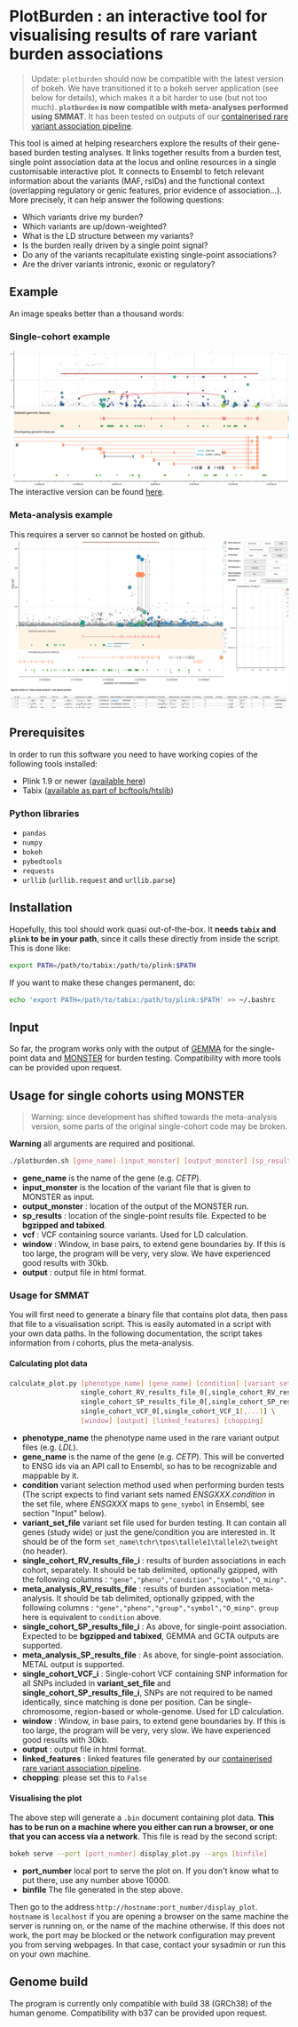# PlotBurden : an interactive tool for visualising results of rare variant burden associations

> Update: `plotburden` should now be compatible with the latest version of bokeh. We have transitioned it to a bokeh server application (see below for details), which makes it a bit harder to use (but not too much). **`plotburden` is now compatible with meta-analyses performed using SMMAT**. It has been tested on outputs of our [containerised rare variant association pipeline](https://github.com/hmgu-itg/burden_testing).

This tool is aimed at helping researchers explore the results of their gene-based burden testing analyses. It links together results from a burden test, single point association data at the locus and online resources in a single customisable interactive plot. It connects to Ensembl to fetch relevant information about the variants (MAF, rsIDs) and the functional context (overlapping regulatory or genic features, prior evidence of association...). More precisely, it can help answer the following questions:
* Which variants drive my burden?
* Which variants are up/down-weighted?
* What is the LD structure between my variants? 
* Is the burden really driven by a single point signal?
* Do any of the variants recapitulate existing single-point associations?
* Are the driver variants intronic, exonic or regulatory?

## Example
An image speaks better than a thousand words:

### Single-cohort example

![Example image](example.png)
The interactive version can be found [here](http://rawgit.com/wtsi-team144/plotburden/master/example.html).

### Meta-analysis example

This requires a server so cannot be hosted on github.
![Example image - Meta-analysis](example_meta_obfs.png)

## Prerequisites
In order to run this software you need to have working copies of the following tools installed:
* Plink 1.9 or newer ([available here](https://www.cog-genomics.org/plink2/index))
* Tabix ([available as part of bcftools/htslib](http://www.htslib.org/download/))

### Python libraries
* `pandas`
* `numpy`
* `bokeh`
* `pybedtools`
* `requests`
* `urllib` (`urllib.request` and `urllib.parse`)


## Installation
Hopefully, this tool should work quasi out-of-the-box. It **needs `tabix` and `plink` to be in your path**, since it calls these directly from inside the script. This is done like:

```bash
export PATH=/path/to/tabix:/path/to/plink:$PATH
```

If you want to make these changes permanent, do:
```bash
echo 'export PATH=/path/to/tabix:/path/to/plink:$PATH' >> ~/.bashrc
```

## Input
So far, the program works only with the output of [GEMMA](http://www.xzlab.org/software.html) for the single-point data and [MONSTER](https://www.stat.uchicago.edu/~mcpeek/software/MONSTER/index.html) for burden testing. Compatibility with more tools can be provided upon request.

## Usage for single cohorts using MONSTER

> Warning: since development has shifted towards the meta-analysis version, some parts of the original single-cohort code may be broken.

**Warning** all arguments are required and positional.

```bash
./plotburden.sh [gene_name] [input_monster] [output_monster] [sp_results] [vcf] [window] [output]
```
* **gene_name** is the name of the gene (e.g. _CETP_).
* **input_monster** is the location of the variant file that is given to MONSTER as input.
* **output_monster** : location of the output of the MONSTER run.
* **sp_results** : location of the single-point results file. Expected to be **bgzipped and tabixed**.
* **vcf** : VCF containing source variants. Used for LD calculation.
* **window** : Window, in base pairs, to extend gene boundaries by. If this is too large, the program will be very, very slow. We have experienced good results with 30kb.
* **output** : output file in html format.

### Usage for SMMAT

You will first need to generate a binary file that contains plot data, then pass that file to a visualisation script. This is easily automated in a script with your own data paths. In the following documentation, the script takes information from _i_ cohorts, plus the meta-analysis.

#### Calculating plot data

```bash
calculate_plot.py [phenotype_name] [gene_name] [condition] [variant_set_file] \
                  single_cohort_RV_results_file_0[,single_cohort_RV_results_file_1[,...]]],meta_analysis_RV_results_file cohort_name_0[,cohort_name_1[,...]] \
                  single_cohort_SP_results_file_0[,single_cohort_SP_results_file_1[,...]]],meta_analysis_SP_results_file \
                  single_cohort_VCF_0[,single_cohort_VCF_1[,...]] \
                  [window] [output] [linked_features] [chopping]
```

* **phenotype_name** the phenotype name used in the rare variant output files (e.g. _LDL_).
* **gene_name** is the name of the gene (e.g. _CETP_). This will be converted to ENSG ids via an API call to Ensembl, so has to be recognizable and mappable by it.
* **condition** variant selection method used when performing burden tests (The script expects to find variant sets named _ENSGXXX.condition_ in the set file, where _ENSGXXX_ maps to `gene_symbol` in Ensembl, see section "Input" below).
* **variant_set_file** variant set file used for burden testing. It can contain all genes (study wide) or just the gene/condition you are interested in. It should be of the form `set_name\tchr\tpos\tallele1\tallele2\tweight` (no header).
* **single_cohort_RV_results_file_i** : results of burden associations in each cohort, separately. It should be tab delimited, optionally gzipped, with the following columns : `"gene","pheno","condition","symbol","O_minp"`.
* **meta_analysis_RV_results_file** : results of burden association meta-analysis. It should be tab delimited, optionally gzipped, with the following columns : `"gene","pheno","group","symbol","O_minp"`. `group` here is equivalent to `condition` above.
* **single_cohort_SP_results_file_i** : As above, for single-point association. Expected to be **bgzipped and tabixed**, GEMMA and GCTA outputs are supported.
* **meta_analysis_SP_results_file** : As above, for single-point association. METAL output is supported.
* **single_cohort_VCF_i** : Single-cohort VCF containing SNP information for all SNPs included in **variant_set_file** and **single_cohort_SP_results_file_i**, SNPs are not required to be named identically, since matching is done per position. Can be single-chromosome, region-based or whole-genome. Used for LD calculation.
* **window** : Window, in base pairs, to extend gene boundaries by. If this is too large, the program will be very, very slow. We have experienced good results with 30kb.
* **output** : output file in html format.
* **linked_features** : linked features file generated by our [containerised rare variant association pipeline](https://github.com/hmgu-itg/burden_testing).
* **chopping**: please set this to `False`

#### Visualising the plot

The above step will generate a `.bin` document containing plot data. **This has to be run on a machine where you either can run a browser, or one that you can access via a network**. This file is read by the second script:

```bash
bokeh serve --port [port_number] display_plot.py --args [binfile]
```

* **port_number** local port to serve the plot on. If you don't know what to put there, use any number above 10000.
* **binfile** The file generated in the step above.

Then go to the address `http://hostname:port_number/display_plot`. `hostname` is `localhost` if you are opening a browser on the same machine the server is running on, or the name of the machine otherwise. If this does not work, the port may be blocked or the network configuration may prevent you from serving webpages. In that case, contact your sysadmin or run this on your own machine.

## Genome build
The program is currently only compatible with build 38 (GRCh38) of the human genome. Compatibility with b37 can be provided upon request.
